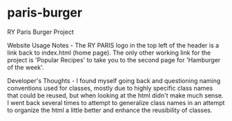 # paris-burger
RY Paris Burger Project

Website Usage Notes - 
The RY PARIS logo in the top left of the header is a link back to index.html (home page). The only other working link for the project is 'Popular Recipes' to take you to the second page for 'Hamburger of the week'. 

Developer's Thoughts -
I found myself going back and questioning naming conventions used for classes, mostly due to highly specific class names that could be reused, but when looking at the html didn't make much sense. I went back several times to attempt to generalize class names in an attempt to organize the html a little better and enhance the reusibility of classes. 